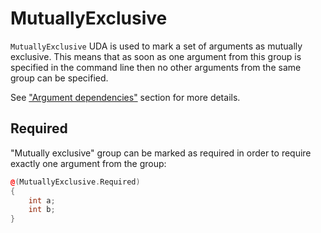 # MutuallyExclusive

`MutuallyExclusive` UDA is used to mark a set of arguments as mutually exclusive. This means that as soon as one argument from
this group is specified in the command line then no other arguments from the same group can be specified.

See ["Argument dependencies"](Argument-dependencies.md#MutuallyExclusive) section for more details.

## Required

"Mutually exclusive" group can be marked as required in order to require exactly one argument from the group:

```C++
@(MutuallyExclusive.Required)
{
    int a;
    int b;
}
```
